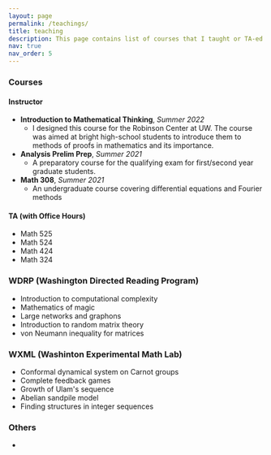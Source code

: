 ```yaml
---
layout: page
permalink: /teachings/
title: teaching
description: This page contains list of courses that I taught or TA-ed. It also lists WDRP projects and WXML projects that I mentored.
nav: true
nav_order: 5
---
```


### Courses
#### Instructor
- **Introduction to Mathematical Thinking**, *Summer 2022*
	- I designed this course for the Robinson Center at UW. The course was aimed at bright high-school students to introduce them to methods of proofs in mathematics and its importance.
- **Analysis Prelim Prep**, *Summer 2021*
	- A preparatory course for the qualifying exam for first/second year graduate students.
- **Math 308**, *Summer 2021*
	- An undergraduate course covering differential equations and Fourier methods

	
#### TA (with Office Hours)
- Math 525
- Math 524
- Math 424
- Math 324

### WDRP (Washington Directed Reading Program)
- Introduction to computational complexity 
- Mathematics of magic
- Large networks and graphons
- Introduction to random matrix theory
- von Neumann inequality for matrices

### WXML (Washinton Experimental Math Lab)
- Conformal dynamical system on Carnot groups
- Complete feedback games
- Growth of Ulam's sequence
- Abelian sandpile model
- Finding structures in integer sequences

### Others
- 






